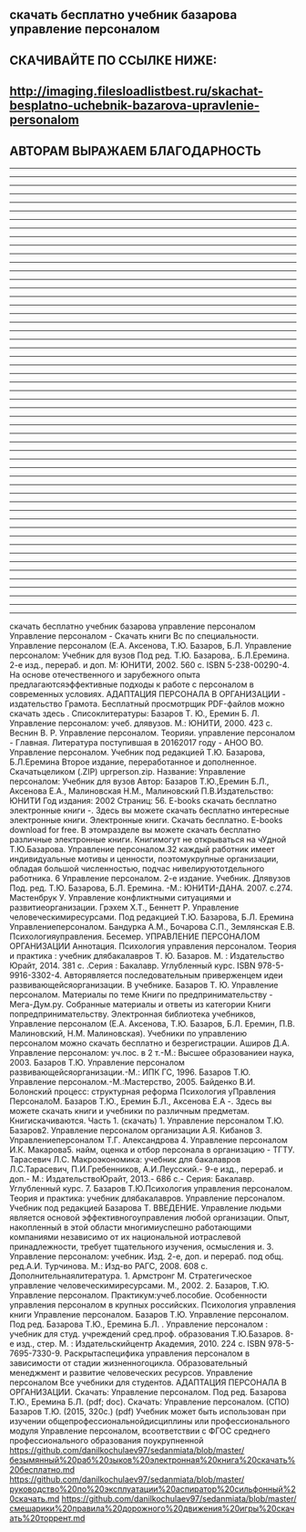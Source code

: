 скачать бесплатно учебник базарова управление персоналом
--------------------------------------------------
СКАЧИВАЙТЕ ПО ССЫЛКЕ НИЖЕ:
--------------------------------------------------
http://imaging.filesloadlistbest.ru/skachat-besplatno-uchebnik-bazarova-upravlenie-personalom
--------------------------------------------------
АВТОРАМ ВЫРАЖАЕМ БЛАГОДАРНОСТЬ
--------------------------------------------------
--------------------------------------------------
--------------------------------------------------
--------------------------------------------------
--------------------------------------------------
--------------------------------------------------
--------------------------------------------------
--------------------------------------------------
--------------------------------------------------
--------------------------------------------------
--------------------------------------------------
--------------------------------------------------
--------------------------------------------------
--------------------------------------------------
--------------------------------------------------
--------------------------------------------------
--------------------------------------------------
--------------------------------------------------
--------------------------------------------------
--------------------------------------------------
--------------------------------------------------
--------------------------------------------------
--------------------------------------------------
--------------------------------------------------
--------------------------------------------------
--------------------------------------------------
--------------------------------------------------
--------------------------------------------------
--------------------------------------------------
--------------------------------------------------
--------------------------------------------------
--------------------------------------------------
--------------------------------------------------
--------------------------------------------------
--------------------------------------------------
--------------------------------------------------
--------------------------------------------------
--------------------------------------------------
--------------------------------------------------
--------------------------------------------------
--------------------------------------------------
--------------------------------------------------
--------------------------------------------------
--------------------------------------------------
--------------------------------------------------
--------------------------------------------------
--------------------------------------------------
--------------------------------------------------
--------------------------------------------------
--------------------------------------------------
--------------------------------------------------
--------------------------------------------------
--------------------------------------------------
--------------------------------------------------
скачать бесплатно учебник базарова управление персоналом Управление персоналом - Скачать книги  Вс по специальности. Управление персоналом (Е.А. Аксенова, Т.Ю. Базаров, Б.Л. Управление персоналом: Учебник для вузов Под ред. Т.Ю. Базарова,. Б.Л.Еремина.  2-е изд., перераб. и доп.  М: ЮНИТИ, 2002. 560 с. ISBN 5-238-00290-4. На основе отечественного и зарубежного опыта предлагаютсяэффективные подходы к работе с персоналом в современных условиях. АДАПТАЦИЯ ПЕРСОНАЛА В ОРГАНИЗАЦИИ - издательство Грамота. Бесплатный просмотрщик PDF-файлов можно скачать здесь . Списоклитературы: Базаров Т. Ю., Еремин Б. Л. Управление персоналом: учеб. длявузов. М.: ЮНИТИ, 2000. 423 c. Веснин В. Р. Управление персоналом. Теорияи. управление персоналом - Главная. Литература поступившая в 20162017 году - АНОО ВО. Управление персоналом. Учебник под редакцией Т.Ю. Базарова, Б.Л.Еремина Второе издание, переработанное и дополненное. Скачатьцеликом (.ZIP) uprperson.zip. Название: Управление персоналом: Учебник для вузов Автор: Базаров Т.Ю.,Еремин Б.Л., Аксенова Е.А., Малиновская Н.М., Малиновский П.В.Издательство: ЮНИТИ Год издания: 2002 Страниц: 56. E-books скачать бесплатно электронные книги -. Здесь вы можете скачать бесплатно интересные электронные книги. Электронные книги. Скачать бесплатно. E-books download for free. В этомразделе вы можете скачать бесплатно различные электронные книги. Книгимогут не открываться на чУдной  Т.Ю.Базарова. Управление персоналом.32
каждый работник имеет индивидуальные мотивы и ценности, поэтомукрупные организации, обладая большой численностью, подчас нивелируютотдельного работника. 6 Управление персоналом. 2-е издание. Учебник. Длявузов  Под. ред. Т.Ю. Базарова, Б.Л. Еремина. -М.: ЮНИТИ-ДАНА. 2007.  с.274. Мастенбрук У. Управление конфликтными ситуациями и развитиеорганизации. Грэхем Х.Т., Беннетт Р.  Управление человеческимиресурсами. Под редакцией Т.Ю. Базарова, Б.Л. Еремина  Управлениеперсоналом. Бандурка А.М., Бочарова С.П., Землянская Е.В. Психологияуправления. Бесемер. УПРАВЛЕНИЕ ПЕРСОНАЛОМ ОРГАНИЗАЦИИ Аннотация. Психология управления персоналом. Теория и практика : учебник длябакалавров  Т. Ю. Базаров.  М. : Издательство Юрайт, 2014.  381 с. .Серия : Бакалавр. Углубленный курс. ISBN 978-5-9916-3302-4. Авторявляется последовательным приверженцем идеи развивающейсяорганизации. В учебнике. Базаров Т. Ю. Управление персоналом. Материалы по теме Книги по предпринимательству - Мега-Дум.ру. Собранные материалы и ответы из категории Книги попредпринимательству. Электронная библиотека учебников, Управление персоналом (Е.А. Аксенова, Т.Ю. Базаров, Б.Л. Еремин, П.В. Малиновский, Н.М. Малиновская). Учебники по управлению персоналом можно скачать бесплатно и безрегистрации. Аширов Д.А. Управление персоналом: уч.пос. в 2 т.-М.: Высшее образованиеи наука, 2003. Базаров Т.Ю. Управление персоналом развивающейсяорганизации.-М.: ИПК ГС, 1996. Базаров Т.Ю. Управление персоналом.-М.:Мастерство, 2005. Байденко В.И. Болонский процесс: структурная реформа
Психология уПравления ПерсоналоМ. Базаров Т.Ю., Еремин Б.Л., Аксенова Е.А  -. Здесь вы можете скачать книги и учебники по различным предметам. Книгискачиваются.  Часть 1. (скачать) 1. Управление персоналом  Т.Ю. Базаров2. Управление персоналом организации  А.Я. Кибанов 3. Управлениеперсоналом  Т.Г. Александрова 4. Управление персоналом  И.К. Макарова5. найм, оценка и отбор персонала в организацию - ТГТУ. Тарасевич Л.С. Макроэкономика: учебник для бакалавров Л.С.Тарасевич, П.И.Гребенников, А.И.Леусский.- 9-е изд., перераб. и доп.- М.: ИздательствоЮрайт, 2013.- 686 с.- Серия: Бакалавр. Углубленный курс. 7. Базаров Т.Ю.Психология управления персоналом. Теория и практика: учебник длябакалавров. Управление персоналом. Учебник под редакцией Базарова Т. ВВЕДЕНИЕ. Управление людьми является основой эффективногоуправления любой организации. Опыт, накопленный в этой области многимиуспешно работающими компаниями независимо от их национальной иотраслевой принадлежности, требует тщательного изучения, осмысления и. 3. Управление персоналом: учебник. Изд. 2-е, доп. и перераб.  под общ. ред.А.И. Турчинова.  М.: Изд-во РАГС, 2008.  608 с. Дополнительнаялитература. 1. Армстронг М. Стратегическое управление человеческимиресурсами. М., 2002. 2. Базаров, Т.Ю. Управление персоналом. Практикум:учеб.пособие. Особенности управления персоналом в крупных российских. Психология управления книги
Управление персоналом. Базаров Т.Ю. Управление персоналом. Под ред. Базарова Т.Ю., Еремина Б.Л. . Управление персоналом : учебник для студ. учреждений сред.проф. образования  Т.Ю.Базаров.  8-е изд., стер.  М. : Издательскийцентр Академия, 2010.  224 с. ISBN 978-5-7695-7330-9. Раскрытаспецифика управления персоналом в зависимости от стадии жизненногоцикла. Образовательный менеджмент и развитие человеческих ресурсов. Управление персоналом  Все учебники для студентов. АДАПТАЦИЯ ПЕРСОНАЛА В ОРГАНИЗАЦИИ. Скачать: Управление персоналом. Под ред. Базарова Т.Ю., Еремина Б.Л. (pdf; doc). Скачать: Управление персоналом. (СПО) Базаров Т.Ю. (2015, 320с.) (pdf) Учебник может быть использован при изучении общепрофессиональнойдисциплины или профессионального модуля Управление персоналом, всоответствии с ФГОС среднего профессионального образования поукрупненной
https://github.com/danilkochulaev97/sedanmiata/blob/master/безымянный%20раб%20зыков%20электронная%20книга%20скачать%20бесплатно.md
https://github.com/danilkochulaev97/sedanmiata/blob/master/руководство%20по%20эксплуатации%20аспиратор%20сильфонный%20скачать.md
https://github.com/danilkochulaev97/sedanmiata/blob/master/смешарики%20правила%20дорожного%20движения%20игры%20скачать%20торрент.md